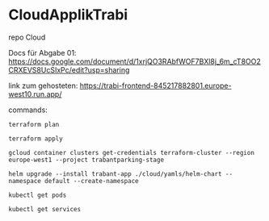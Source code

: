 # CloudApplikTrabi

repo Cloud

Docs für Abgabe 01: https://docs.google.com/document/d/1xrjQO3RAbfWOF7BXl8j_6m_cT8OO2CRXEVS8UcSIxPc/edit?usp=sharing

link zum gehosteten:
https://trabi-frontend-845217882801.europe-west10.run.app/



commands:

```
terraform plan
```

```
terraform apply
```

```
gcloud container clusters get-credentials terraform-cluster --region europe-west1 --project trabantparking-stage
```

```
helm upgrade --install trabant-app ./cloud/yamls/helm-chart --namespace default --create-namespace
```

```
kubectl get pods
```

```
kubectl get services
```
